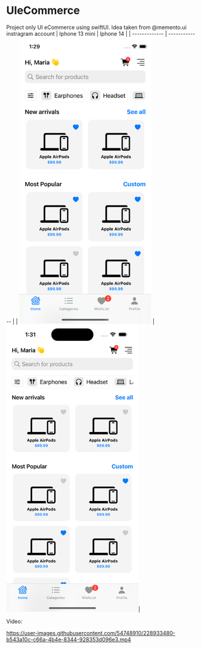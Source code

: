 # UIeCommerce
Project only UI eCommerce using swiftUI.
Idea taken from @memento.ui instragram account
| Iphone 13 mini  | Iphone 14 |
| ------------- | ------------- |
| <img src="Images/Iphone13Mini.png?raw=true" width="350" title="hover text">  |  <img src="Images/Iphone14.png?raw=true" width="350" title="hover text">|



Video:

https://user-images.githubusercontent.com/54748910/228933480-b543a10c-c66a-4b4e-8344-928353d096e3.mp4

